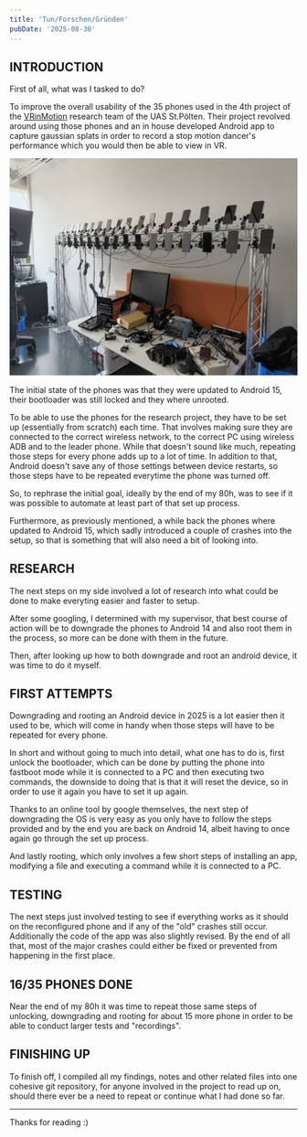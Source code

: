 ```yaml
---
title: 'Tun/Forschen/Gründen'
pubDate: '2025-08-30'
---
```


## INTRODUCTION
First of all, what was I tasked to do?

To improve the overall usability of the 35 phones used in the 4th project of the [VRinMotion](https://research.fhstp.ac.at/projekte/vrinmotion) research team of the UAS St.Pölten. Their project revolved around using those phones and an in house developed Android app to capture gaussian splats in order to record a stop motion dancer's performance which you would then be able to view in VR.

![Phone Setup, &copy; Florian Fussthaler](./_assets/tfg_phonesetup.jpg)

The initial state of the phones was that they were updated to Android 15, their bootloader was still locked and they where unrooted.

To be able to use the phones for the research project, they have to be set up (essentially from scratch) each time. That involves making sure they are connected to the correct wireless network, to the correct PC using wireless ADB and to the leader phone. While that doesn't sound like much, repeating those steps for every phone adds up to a lot of time. In addition to that, Android doesn't save any of those settings between device restarts, so those steps have to be repeated everytime the phone was turned off.

So, to rephrase the initial goal, ideally by the end of my 80h, was to see if it was possible to automate at least part of that set up process.

Furthermore, as previously mentioned, a while back the phones where updated to Android 15, which sadly introduced a couple of crashes into the setup, so that is something that will also need a bit of looking into.

## RESEARCH
The next steps on my side involved a lot of research into what could be done to make everyting easier and faster to setup.

After some googling, I determined with my supervisor, that best course of action will be to downgrade the phones to Android 14 and also root them in the process, so more can be done with them in the future.

Then, after looking up how to both downgrade and root an android device, it was time to do it myself.

## FIRST ATTEMPTS
Downgrading and rooting an Android device in 2025 is a lot easier then it used to be, which will come in handy when those steps will have to be repeated for every phone.

In short and without going to much into detail, what one has to do is, first unlock the bootloader, which can be done by putting the phone into fastboot mode while it is connected to a PC and then executing two commands, the downside to doing that is that it will reset the device, so in order to use it again you have to set it up again.

Thanks to an online tool by google themselves, the next step of downgrading the OS is very easy as you only have to follow the steps provided and by the end you are back on Android 14, albeit having to once again go through the set up process.

And lastly rooting, which only involves a few short steps of installing an app, modifying a file and executing a command while it is connected to a PC.

## TESTING
The next steps just involved testing to see if everything works as it should on the reconfigured phone and if any of the "old" crashes still occur. Additionally the code of the app was also slightly revised. By the end of all that, most of the major crashes could either be fixed or prevented from happening in the first place.

## 16/35 PHONES DONE
Near the end of my 80h it was time to repeat those same steps of unlocking, downgrading and rooting for about 15 more phone in order to be able to conduct larger tests and "recordings".

## FINISHING UP
To finish off, I compiled all my findings, notes and other related files into one cohesive git repository, for anyone involved in the project to read up on, should there ever be a need to repeat or continue what I had done so far.

---
Thanks for reading :)